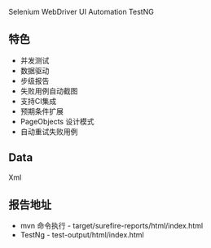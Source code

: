 Selenium WebDriver
UI Automation
TestNG

特色
-
* 并发测试
* 数据驱动
* 步级报告
* 失败用例自动截图
* 支持CI集成
* 预期条件扩展
* PageObjects 设计模式
* 自动重试失败用例

Data
-
Xml

报告地址
-
* mvn 命令执行 - target/surefire-reports/html/index.html
* TestNg - test-output/html/index.html